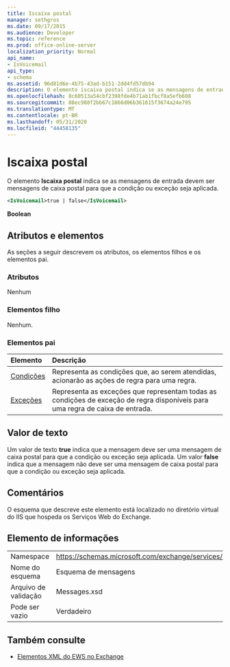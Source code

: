 ```yaml
---
title: Iscaixa postal
manager: sethgros
ms.date: 09/17/2015
ms.audience: Developer
ms.topic: reference
ms.prod: office-online-server
localization_priority: Normal
api_name:
- IsVoicemail
api_type:
- schema
ms.assetid: 96d81d6e-4b75-43ad-b151-2dd4fd57db94
description: O elemento iscaixa postal indica se as mensagens de entrada devem ser mensagens de caixa postal para que a condição ou exceção seja aplicada.
ms.openlocfilehash: 8c60513a54cbf2398fde4b71ab1fbcf8a5efb608
ms.sourcegitcommit: 88ec988f2bb67c1866d06b361615f3674a24e795
ms.translationtype: MT
ms.contentlocale: pt-BR
ms.lasthandoff: 05/31/2020
ms.locfileid: "44458135"
---
```

# <a name="isvoicemail"></a>Iscaixa postal

O elemento **Iscaixa postal** indica se as mensagens de entrada devem ser mensagens de caixa postal para que a condição ou exceção seja aplicada. 
  
```XML
<IsVoicemail>true | false</IsVoicemail>
```

 **Boolean**
## <a name="attributes-and-elements"></a>Atributos e elementos

As seções a seguir descrevem os atributos, os elementos filhos e os elementos pai.
  
### <a name="attributes"></a>Atributos

Nenhum
  
### <a name="child-elements"></a>Elementos filho

Nenhum.
  
### <a name="parent-elements"></a>Elementos pai

|**Elemento**|**Descrição**|
|:-----|:-----|
|[Condições](conditions.md) <br/> |Representa as condições que, ao serem atendidas, acionarão as ações de regra para uma regra.  <br/> |
|[Exceções](exceptions.md) <br/> |Representa as exceções que representam todas as condições de exceção de regra disponíveis para uma regra de caixa de entrada.  <br/> |
   
## <a name="text-value"></a>Valor de texto

Um valor de texto **true** indica que a mensagem deve ser uma mensagem de caixa postal para que a condição ou exceção seja aplicada. Um valor **false** indica que a mensagem não deve ser uma mensagem de caixa postal para que a condição ou exceção seja aplicada. 
  
## <a name="remarks"></a>Comentários

O esquema que descreve este elemento está localizado no diretório virtual do IIS que hospeda os Serviços Web do Exchange.
  
## <a name="element-information"></a>Elemento de informações

|||
|:-----|:-----|
|Namespace  <br/> |https://schemas.microsoft.com/exchange/services/2006/messages  <br/> |
|Nome do esquema  <br/> |Esquema de mensagens  <br/> |
|Arquivo de validação  <br/> |Messages.xsd  <br/> |
|Pode ser vazio  <br/> |Verdadeiro  <br/> |
   
## <a name="see-also"></a>Também consulte



- [Elementos XML do EWS no Exchange](ews-xml-elements-in-exchange.md)

